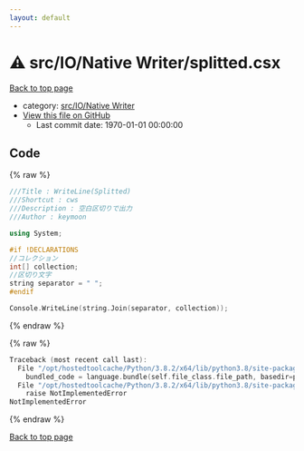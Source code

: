 ```yaml
---
layout: default
---
```


<!-- mathjax config similar to math.stackexchange -->
<script type="text/javascript" async
  src="https://cdnjs.cloudflare.com/ajax/libs/mathjax/2.7.5/MathJax.js?config=TeX-MML-AM_CHTML">
</script>
<script type="text/x-mathjax-config">
  MathJax.Hub.Config({
    TeX: { equationNumbers: { autoNumber: "AMS" }},
    tex2jax: {
      inlineMath: [ ['$','$'] ],
      processEscapes: true
    },
    "HTML-CSS": { matchFontHeight: false },
    displayAlign: "left",
    displayIndent: "2em"
  });
</script>

<script type="text/javascript" src="https://cdnjs.cloudflare.com/ajax/libs/jquery/3.4.1/jquery.min.js"></script>
<script src="https://cdn.jsdelivr.net/npm/jquery-balloon-js@1.1.2/jquery.balloon.min.js" integrity="sha256-ZEYs9VrgAeNuPvs15E39OsyOJaIkXEEt10fzxJ20+2I=" crossorigin="anonymous"></script>
<script type="text/javascript" src="../../../../assets/js/copy-button.js"></script>
<link rel="stylesheet" href="../../../../assets/css/copy-button.css" />


# :warning: src/IO/Native Writer/splitted.csx

<a href="../../../../index.html">Back to top page</a>

* category: <a href="../../../../index.html#581f59e7f341bcb859155b3903145b71">src/IO/Native Writer</a>
* <a href="{{ site.github.repository_url }}/blob/master/src/IO/Native Writer/splitted.csx">View this file on GitHub</a>
    - Last commit date: 1970-01-01 00:00:00




## Code

<a id="unbundled"></a>
{% raw %}
```cpp
﻿///Title : WriteLine(Splitted)
///Shortcut : cws
///Description : 空白区切りで出力
///Author : keymoon

using System;

#if !DECLARATIONS
//コレクション
int[] collection;
//区切り文字
string separator = " ";
#endif

Console.WriteLine(string.Join(separator, collection));
```
{% endraw %}

<a id="bundled"></a>
{% raw %}
```cpp
Traceback (most recent call last):
  File "/opt/hostedtoolcache/Python/3.8.2/x64/lib/python3.8/site-packages/onlinejudge_verify/docs.py", line 340, in write_contents
    bundled_code = language.bundle(self.file_class.file_path, basedir=pathlib.Path.cwd())
  File "/opt/hostedtoolcache/Python/3.8.2/x64/lib/python3.8/site-packages/onlinejudge_verify/languages/csharpscript.py", line 108, in bundle
    raise NotImplementedError
NotImplementedError

```
{% endraw %}

<a href="../../../../index.html">Back to top page</a>

